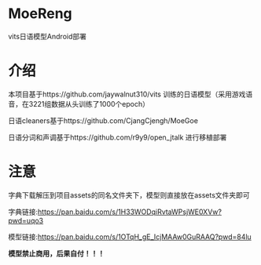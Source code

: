 # MoeReng
vits日语模型Android部署
# 介绍

本项目基于https://github.com/jaywalnut310/vits 训练的日语模型（采用游戏语音，在3221组数据从头训练了1000个epoch）

日语cleaners基于https://github.com/CjangCjengh/MoeGoe

日语分词和声调基于https://github.com/r9y9/open_jtalk 进行移植部署

# 注意
字典下载解压到项目assets的同名文件夹下，模型则直接放在assets文件夹即可

字典链接:https://pan.baidu.com/s/1H33WODqiRvtaWPsjWE0XVw?pwd=uqo3 

模型链接:https://pan.baidu.com/s/1OTqH_gE_IcjMAAw0GuRAAQ?pwd=84lu

**模型禁止商用，后果自付！！！**
